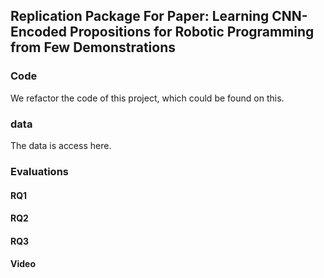 ## Replication Package For Paper: Learning CNN-Encoded Propositions for Robotic Programming from Few Demonstrations

### Code
We refactor the code of this project, which could be found on this.

### data
The data is access here.



### Evaluations

#### RQ1

#### RQ2

#### RQ3

#### Video
